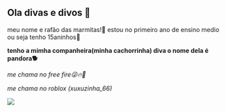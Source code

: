 ## Ola divas e divos 🤙
meu nome e rafão das marmitas!💋 estou no primeiro ano de ensino medio ou seja tenho 15aninhos🖤

**tenho a mimha companheira(minha cachorrinha) diva o nome dela é pandora🐕**

_me chama no free fire😜🔥🔫_

_me chama no roblox (xuxuzinha_66)_

![](https://tenor.com/pt-BR/view/twerk-roblox-hot-gif-25292968?utm_source=share-button&utm_medium=Social&utm_content=pinterest)



